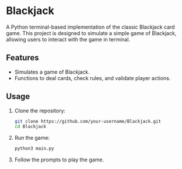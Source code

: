 
# Blackjack

A Python terminal-based implementation of the classic Blackjack card game. This project is designed to simulate a simple game of Blackjack, allowing users to interact with the game in terminal.


## Features

- Simulates a game of Blackjack.
- Functions to deal cards, check rules, and validate player actions.

## Usage

1. Clone the repository:
   ```bash
   git clone https://github.com/your-username/Blackjack.git
   cd Blackjack
   ```

2. Run the game:
   ```bash
   python3 main.py
   ```

3. Follow the prompts to play the game.
